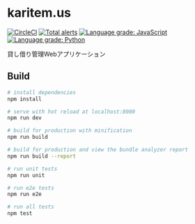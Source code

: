 # karitem.us

[![CircleCI](https://circleci.com/gh/Shirataki2/karitemas/tree/master.svg?style=svg)](https://circleci.com/gh/Shirataki2/karitemas/tree/master)
[![Total alerts](https://img.shields.io/lgtm/alerts/g/Shirataki2/karitemas.svg?logo=lgtm&logoWidth=18)](https://lgtm.com/projects/g/Shirataki2/karitemas/alerts/)
[![Language grade: JavaScript](https://img.shields.io/lgtm/grade/javascript/g/Shirataki2/karitemas.svg?logo=lgtm&logoWidth=18)](https://lgtm.com/projects/g/Shirataki2/karitemas/context:javascript)
[![Language grade: Python](https://img.shields.io/lgtm/grade/python/g/Shirataki2/karitemas.svg?logo=lgtm&logoWidth=18)](https://lgtm.com/projects/g/Shirataki2/karitemas/context:python)

貸し借り管理Webアプリケーション

## Build

``` bash
# install dependencies
npm install

# serve with hot reload at localhost:8080
npm run dev

# build for production with minification
npm run build

# build for production and view the bundle analyzer report
npm run build --report

# run unit tests
npm run unit

# run e2e tests
npm run e2e

# run all tests
npm test
```
